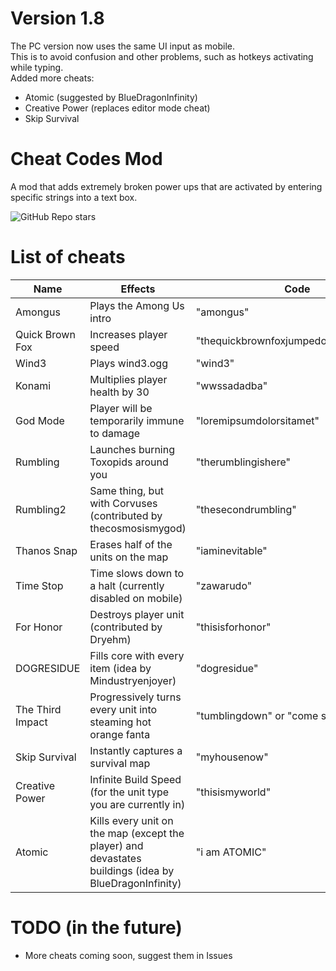 # Version 1.8
The PC version now uses the same UI input as mobile.<br>
This is to avoid confusion and other problems, such as hotkeys activating while typing.<br>
Added more cheats: <br>
- Atomic (suggested by BlueDragonInfinity)
- Creative Power (replaces editor mode cheat)
- Skip Survival

# Cheat Codes Mod

A mod that adds extremely broken power ups that are activated by entering specific strings into a text box.

![GitHub Repo stars](https://img.shields.io/github/stars/ElectricGun/cheat-codes-mod?style=social)

# List of cheats
| Name             | Effects                                                                                                   |  Code                                           |
| -------------    | -------------                                                                                             | ---                                             |
| Amongus          | Plays the Among Us intro                                                                                  | "amongus"                                       |
| Quick Brown Fox  | Increases player speed                                                                                    | "thequickbrownfoxjumpedoverthelazydog"          |
| Wind3            | Plays wind3.ogg                                                                                           | "wind3"                                         |
| Konami           | Multiplies player health by 30                                                                            | "wwssadadba"                                    |
| God Mode         | Player will be temporarily immune to damage                                                               | "loremipsumdolorsitamet"                        |
| Rumbling         | Launches burning Toxopids around you                                                                      | "therumblingishere"                             |
| Rumbling2        | Same thing, but with Corvuses (contributed by thecosmosismygod)                                           | "thesecondrumbling"                             |
| Thanos Snap      | Erases half of the units on the map                                                                       | "iaminevitable"                                 |
| Time Stop        | Time slows down to a halt (currently disabled on mobile)                                                  | "zawarudo"                                      |
| For Honor        | Destroys player unit (contributed by Dryehm)                                                              | "thisisforhonor"                                |
| DOGRESIDUE       | Fills core with every item (idea by Mindustryenjoyer)                                                     | "dogresidue"                                    |
| The Third Impact | Progressively turns every unit into steaming hot orange fanta                                             | "tumblingdown" or "come sweet death"            |
| Skip Survival    | Instantly captures a survival map                                                                         | "myhousenow"                                    |
| Creative Power   | Infinite Build Speed (for the unit type you are currently in)                                             | "thisismyworld"                                 |
| Atomic           | Kills every unit on the map (except the player) and devastates buildings (idea by BlueDragonInfinity)     | "i am ATOMIC"                                   |
# TODO (in the future)
* More cheats coming soon, suggest them in Issues
